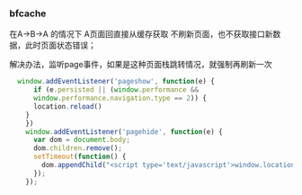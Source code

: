 ### bfcache

在A->B->A 的情况下 A页面回直接从缓存获取 不刷新页面，也不获取接口新数据，此时页面状态错误；

解决办法，监听page事件，如果是这种页面栈跳转情况，就强制再刷新一次

```js
  window.addEventListener('pageshow', function(e) {
      if (e.persisted || (window.performance && 
      window.performance.navigation.type == 2)) {
      location.reload()
    }
    })
    window.addEventListener('pagehide', function(e) {
      var dom = document.body;
      dom.children.remove();
      setTimeout(function() {
        dom.appendChild("<script type='text/javascript'>window.location.reload(true);<\/script>");
      });
    });

```

